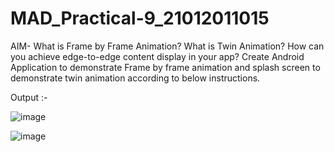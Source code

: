 # MAD_Practical-9_21012011015

AIM- What is Frame by Frame Animation? What is Twin Animation? How can you achieve edge-to-edge content display in your app?  Create Android Application to demonstrate Frame by frame animation and splash screen to demonstrate twin animation according to below instructions.

Output :-

![image](https://github.com/Pratham198/MAD_Practical-9_21012011015/assets/139728033/eba6568e-7d32-481c-9970-aa6628c62db0)

![image](https://github.com/Pratham198/MAD_Practical-9_21012011015/assets/139728033/752061eb-d302-44c5-bc0c-27da8512436e)

